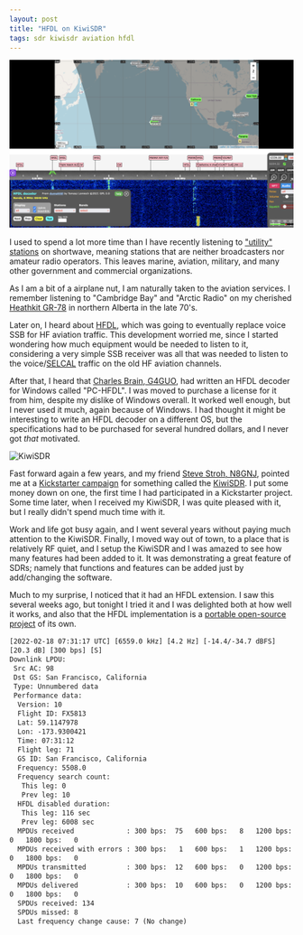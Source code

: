 ```yaml
---
layout: post
title: "HFDL on KiwiSDR"
tags: sdr kiwisdr aviation hfdl
---
```


![KiwiSDR HFDL](/assets/img/KiwiHFDL.png "KiwiSDR HFDL")

I used to spend a lot more time than I have recently listening to
["utility" stations](https://en.wikipedia.org/wiki/Utility_station) on
shortwave, meaning stations that are neither broadcasters nor amateur
radio operators. This leaves marine, aviation, military, and many
other government and commercial organizations.

As I am a bit of a airplane nut, I am naturally taken to the aviation
services. I remember listening to "Cambridge Bay" and "Arctic Radio"
on my cherished [Heathkit
GR-78](https://www.rigpix.com/heathkit/gr78.htm) in northern Alberta
in the late 70's.

Later on, I heard about
[HFDL](https://en.wikipedia.org/wiki/High_Frequency_Data_Link), which
was going to eventually replace voice SSB for HF aviation
traffic. This development worried me, since I started wondering how
much equipment would be needed to listen to it, considering a very
simple SSB receiver was all that was needed to listen to the
voice/[SELCAL](https://en.wikipedia.org/wiki/SELCAL) traffic on the
old HF aviation channels.

After that, I heard that [Charles Brain,
G4GUO](http://www.chbrain.dircon.co.uk/), had written an HFDL decoder
for Windows called "PC-HFDL". I was moved to purchase a license for it
from him, despite my dislike of Windows overall. It worked well
enough, but I never used it much, again because of Windows. I had
thought it might be interesting to write an HFDL decoder on a different
OS, but the specifications had to be purchased for several hundred
dollars, and I never got _that_ motivated.

![KiwiSDR](http://www.bonito.net/newsroom/wp-content/uploads/2017/03/kiwi-im-gehause-300x200.jpg "KiwiSDR")

Fast forward again a few years, and my friend [Steve Stroh,
N8GNJ](https://www.n8gnj.org/), pointed me at a [Kickstarter
campaign](https://www.kickstarter.com/projects/1575992013/kiwisdr-beaglebone-software-defined-radio-sdr-with)
for something called the [KiwiSDR](http://kiwisdr.com/). I put some
money down on one, the first time I had participated in a Kickstarter
project. Some time later, when I received my KiwiSDR, I was quite
pleased with it, but I really didn't spend much time with it.

Work and life got busy again, and I went several years without paying
much attention to the KiwiSDR. Finally, I moved way out of town, to a
place that is relatively RF quiet, and I setup the KiwiSDR and I was
amazed to see how many features had been added to it. It was
demonstrating a great feature of SDRs; namely that functions and
features can be added just by add/changing the software.

Much to my surprise, I noticed that it had an HFDL extension. I saw
this several weeks ago, but tonight I tried it and I was delighted
both at how well it works, and also that the HFDL implementation is a
[portable open-source project](https://github.com/szpajder/dumphfdl)
of its own.

```
[2022-02-18 07:31:17 UTC] [6559.0 kHz] [4.2 Hz] [-14.4/-34.7 dBFS] [20.3 dB] [300 bps] [S]
Downlink LPDU:
 Src AC: 98
 Dst GS: San Francisco, California
 Type: Unnumbered data
 Performance data:
  Version: 10
  Flight ID: FX5813
  Lat: 59.1147978
  Lon: -173.9300421
  Time: 07:31:12
  Flight leg: 71
  GS ID: San Francisco, California
  Frequency: 5508.0
  Frequency search count:
   This leg: 0
   Prev leg: 10
  HFDL disabled duration:
   This leg: 116 sec
   Prev leg: 6008 sec
  MPDUs received             : 300 bps:  75   600 bps:   8   1200 bps:   0   1800 bps:   0
  MPDUs received with errors : 300 bps:   1   600 bps:   1   1200 bps:   0   1800 bps:   0
  MPDUs transmitted          : 300 bps:  12   600 bps:   0   1200 bps:   0   1800 bps:   0
  MPDUs delivered            : 300 bps:  10   600 bps:   0   1200 bps:   0   1800 bps:   0
  SPDUs received: 134
  SPDUs missed: 8
  Last frequency change cause: 7 (No change)
```
